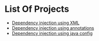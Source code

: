 # List Of Projects
* [Dependency injection using XML](dependency-injection-xml)
* [Dependency injection using annotations](dependency-injection-annotations)
* [Dependency injection using java config](dependency-injection-java-config)
